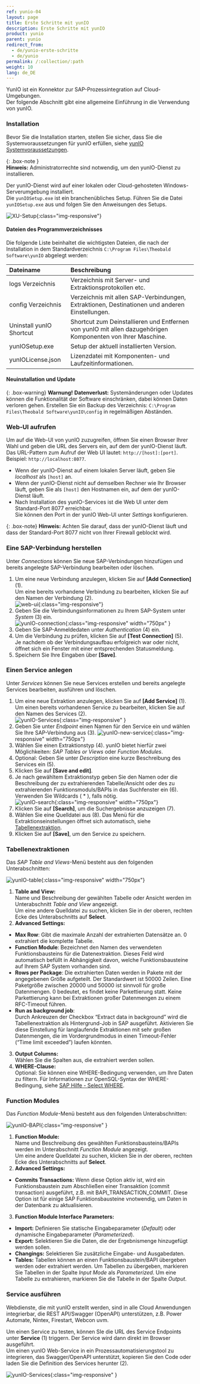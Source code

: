 ```yaml
---
ref: yunio-04
layout: page
title: Erste Schritte mit yunIO
description: Erste Schritte mit yunIO
product: yunio
parent: yunio
redirect_from:
  - de/yunio-erste-schritte
  - de/yunio
permalink: /:collection/:path
weight: 10
lang: de_DE
---
```


YunIO ist ein Konnektor zur SAP-Prozessintegration auf Cloud-Umgebungen. <br>
Der folgende Abschnitt gibt eine allgemeine Einführung in die Verwendung von yunIO.

### Installation

Bevor Sie die Installation starten, stellen Sie sicher, dass Sie die Systemvoraussetzungen für yunIO erfüllen, siehe [yunIO Systemvoraussetzungen](./systemvoraussetzungen).

{: .box-note }																   
**Hinweis:** Administratorrechte sind notwendig, um den yunIO-Dienst zu installieren.

Der yunIO-Dienst wird auf einer lokalen oder Cloud-gehosteten Windows-Serverumgebung installiert. <br>
Die `yunIOSetup.exe` ist ein branchenübliches Setup. 
Führen Sie die Datei `yunIOSetup.exe` aus und folgen Sie den Anweisungen des Setups.

![XU-Setup](/img/content/yunio/yunio-setup.png){:class="img-responsive"}

#### Dateien des Programmverzeichnisses
Die folgende Liste beinhaltet die wichtigsten Dateien, die nach der Installation in dem Standardverzeichnis `C:\Program Files\Theobald Software\yunIO` abgelegt werden:

|Dateiname | Beschreibung |
|:----|:---|
| logs Verzeichnis| Verzeichnis mit Server- und Extraktionsprotokollen etc. |
| config Verzeichnis | Verzeichnis mit allen SAP-Verbindungen, Extraktionen, Destinationen und anderen Einstellungen.|
| Uninstall yunIO Shortcut | Shortcut zum Deinstallieren und Entfernen von yunIO mit allen dazugehörigen Komponenten von Ihrer Maschine. |
| yunIOSetup.exe| Setup der aktuell installierten Version. |
| yunIOLicense.json | Lizenzdatei mit Komponenten- und Laufzeitinformationen. |


#### Neuinstallation und Update

{: .box-warning}
**Warnung!** **Datenverlust:**
Systemänderungen oder Updates können die Funktionalität der Software einschränken, dabei können Daten verloren gehen. 
Erstellen Sie ein Backup des Verzeichnis: `C:\Program Files\Theobald Software\yunIO\config` in regelmäßigen Abständen.


### Web-UI aufrufen

Um auf die Web-UI von yunIO zuzugreifen, öffnen Sie einen Browser Ihrer Wahl und geben die URL des Servers ein, auf dem der yunIO-Dienst läuft.<br>
Das URL-Pattern zum Aufruf der Web UI lautet: `http://[host]:[port]`. Beispiel: `http://localhost:8077`.<br>
- Wenn der yunIO-Dienst auf einem lokalen Server läuft, geben Sie *localhost* als `[host]` an.
- Wenn der yunIO-Dienst nicht auf demselben Rechner wie Ihr Browser läuft, geben Sie als `[host]` den Hostnamen ein, auf dem der yunIO-Dienst läuft. <br>
- Nach Installation des yunIO-Services ist die Web UI unter dem Standard-Port 8077 erreichbar.<br>
Sie können den Port in der yunIO Web-UI unter *Settings* konfigurieren. <br>

{: .box-note}
**Hinweis:** Achten Sie darauf, dass der yunIO-Dienst läuft und dass der Standard-Port 8077 nicht von Ihrer Firewall geblockt wird.


### Eine SAP-Verbindung herstellen

Unter *Connections* können Sie neue SAP-Verbindungen hinzufügen und bereits angelegte SAP-Verbindung bearbeiten oder löschen. 

1. Um eine neue Verbindung anzulegen, klicken Sie auf **[Add Connection]** (1). <br>
Um eine bereits vorhandene Verbindung zu bearbeiten, klicken Sie auf den Namen der Verbindung (2).<br>
![web-ui](/img/content/yunio/web-ui.png){:class="img-responsive"}
2. Geben Sie die Verbindungsinformationen zu Ihrem SAP-System unter *System* (3) ein.<br>
![yunIO-connection](/img/content/yunio/yunio-connections.png){:class="img-responsive" width="750px" }
3. Geben Sie SAP-Anmeldedaten unter *Authentication* (4) ein.
4. Um die Verbindung zu prüfen, klicken Sie auf **[Test Connection]** (5).<br>
Je nachdem ob der Verbindungsaufbau erfolgreich war oder nicht, öffnet sich ein Fenster mit einer entsprechenden Statusmeldung.
5. Speichern Sie Ihre Eingaben über **[Save]**.


### Einen Service anlegen

Unter *Services* können Sie neue Services erstellen und bereits angelegte Services bearbeiten, ausführen und löschen.

1. Um eine neue Extraktion anzulegen, klicken Sie auf **[Add Service]** (1). <br>
Um einen bereits vorhandenen Service zu bearbeiten, klicken Sie auf den Namen des Services (2).<br>
![yunIO-Services](/img/content/yunio/yunio-services.png){:class="img-responsive" }
2. Geben Sie unter *Endpoint* einen Namen für den Service ein und wählen Sie Ihre SAP-Verbindung aus (3).
![yunIO-new-service](/img/content/yunio/create-table.png){:class="img-responsive" width="750px"}
3. Wählen Sie einen Extraktionstyp (4). yunIO bietet hierfür zwei Möglichkeiten: *SAP Tables or Views* oder *Function Modules*.
4. Optional: Geben Sie unter *Description* eine kurze Beschreibung des Services ein (5). 
5. Klicken Sie auf **[Save and edit]**.
5. Je nach gewähltem Extraktionstyp geben Sie den Namen oder die Beschreibung der zu extrahierenden Tabelle/Ansicht oder des zu extrahierenden Funktionsmoduls/BAPIs in das Suchfenster ein (6). 
Verwenden Sie Wildcards ( * ), falls nötig. <br>
![yunIO-search](/img/content/yunio/search-table.png){:class="img-responsive" width="750px"}
6. Klicken Sie auf **[Search]**, um die Suchergebnisse anzuzeigen (7). 
7. Wählen Sie eine Quelldatei aus (8). Das Menü für die Extraktionseinstellungen öffnet sich automatisch, siehe [Tabellenextraktion](#tabellenextraktion).
8. Klicken Sie auf **[Save]**, um den Service zu speichern. <br>


### Tabellenextraktionen

Das *SAP Table and Views*-Menü besteht aus den folgenden Unterabschnitten:

![yunIO-table](/img/content/yunio/table-settings.png){:class="img-responsive" width="750px"}

1. **Table and View:**<br>
Name und Beschreibung der gewählten Tabelle oder Ansicht werden im Unterabschnitt *Table and View* angezeigt.<br>
Um eine andere Quelldatei zu suchen, klicken Sie in der oberen, rechten Ecke des Unterabschnitts auf **Select**.
2. **Advanced Settings:**<br>
- **Max Row**: Gibt die maximale Anzahl der extrahierten Datensätze an. 0 extrahiert die komplette Tabelle.
- **Function Module**: Bezeichnet den Namen des verwendeten Funktionsbausteins für die Datenextraktion. Dieses Feld wird automatisch befüllt in Abhängigkeit davon, welche Funktionsbausteine auf Ihrem SAP System vorhanden sind. 
- **Rows per Package**: Die extrahierten Daten werden in Pakete mit der angegebenen Größe aufgeteilt. Der Standardwert ist 50000 Zeilen. 
Eine Paketgröße zwischen 20000 und 50000 ist sinnvoll für große Datenmengen. 0 bedeutet, es findet keine Parkettierung statt. 
Keine Parkettierung kann bei Extraktionen großer Datenmengen zu einem RFC-Timeout führen.
- **Run as background job**: <br>
Durch Ankreuzen der Checkbox “Extract data in background” wird die Tabellenextraktion als Hintergrund-Job in SAP ausgeführt. 
Aktivieren Sie diese Einstellung für langlaufende Extraktionen mit sehr großen Datenmengen, die im Vordergrundmodus in einen Timeout-Fehler (“Time limit exceeded”) laufen könnten.
3. **Output Columns:**<br>
Wählen Sie die Spalten aus, die extrahiert werden sollen.
4. **WHERE-Clause:**<br>
Optional: Sie können eine WHERE-Bedingung verwenden, um Ihre Daten zu filtern.
Für Informationen zur OpenSQL-Syntax der WHERE-Bedingung, siehe [SAP Hilfe - Select WHERE](https://help.sap.com/doc/abapdocu_752_index_htm/7.52/de-DE/abapwhere.htm?file=abapwhere.htm).


### Function Modules

Das *Function Module*-Menü besteht aus den folgenden Unterabschnitten:

![yunIO-BAPI](/img/content/yunio/bapi-settings.png){:class="img-responsive" }

1. **Function Module:**<br>
Name und Beschreibung des gewählten Funktionsbausteins/BAPIs werden im Unterabschnitt *Function Module* angezeigt.<br>
Um eine andere Quelldatei zu suchen, klicken Sie in der oberen, rechten Ecke des Unterabschnitts auf **Select**.
2. **Advanced Settings:**<br>
- **Commits Transactions:** Wenn diese Option aktiv ist, wird ein Funktionsbaustein zum Abschließen einer Transaktion (commit transaction) ausgeführt, z.B. mit BAPI_TRANSACTION_COMMIT.
Diese Option ist für einige SAP Funktionsbausteine vnotwendig, um Daten in der Datenbank zu aktualisieren.
3. **Function Module Interface Parameters:**<br>
- **Import:** Definieren Sie statische Eingabeparameter (*Default*) oder dynamische Eingabeparameter (*Parameterized*).
- **Export:** Selektieren Sie die Daten, die der Ergebnismenge hinzugefügt werden sollen.
- **Changings:** Selektieren Sie zusätzliche Eingabe- und Ausgabedaten.
- **Tables:** Tabellen können an einen Funktionsbaustein/BAPI übergeben werden oder extrahiert werden. 
Um Tabellen zu übergeben, markieren Sie Tabellen in der Spalte *Input Mode* als *Parameterized*. 
Um eine Tabelle zu extrahieren, markieren Sie die Tabelle in der Spalte *Output*. 

### Service ausführen

Webdienste, die mit yunIO erstellt werden, sind in alle Cloud Anwendungen integrierbar, die
REST API/Swagger (OpenAPI) unterstützen, z.B. Power Automate, Nintex, Firestart, Webcon uvm.

Um einen Service zu testen, können SIe die URL des Service Endpoints unter **Service** (1) triggern.
Der Service wird dann direkt im Browser ausgeführt.<br>
Um einen yunIO Web-Service in ein Prozessautomatisierungstool zu integrieren, das Swagger/OpenAPI unterstützt, kopieren Sie den Code oder laden Sie die Definition des Services herunter (2).

![yunIO-Services](/img/content/yunio/yunio-run-services.png){:class="img-responsive" }
